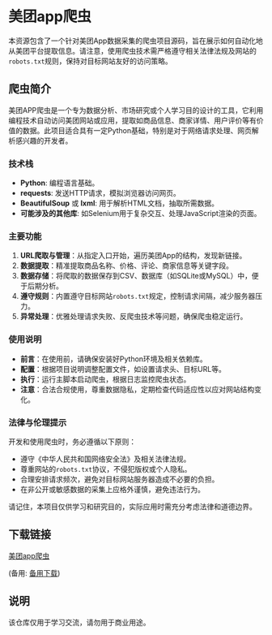 # 美团app爬虫

本资源包含了一个针对美团App数据采集的爬虫项目源码，旨在展示如何自动化地从美团平台提取信息。请注意，使用爬虫技术需严格遵守相关法律法规及网站的`robots.txt`规则，保持对目标网站友好的访问策略。

## 爬虫简介

美团APP爬虫是一个专为数据分析、市场研究或个人学习目的设计的工具，它利用编程技术自动访问美团网站或应用，提取如商品信息、商家详情、用户评价等有价值的数据。此项目适合具有一定Python基础，特别是对于网络请求处理、网页解析感兴趣的开发者。

### 技术栈

- **Python**: 编程语言基础。
- **requests**: 发送HTTP请求，模拟浏览器访问网页。
- **BeautifulSoup** 或 **lxml**: 用于解析HTML文档，抽取所需数据。
- **可能涉及的其他库**: 如Selenium用于复杂交互、处理JavaScript渲染的页面。

### 主要功能

1. **URL爬取与管理**：从指定入口开始，遍历美团App的结构，发现新链接。
2. **数据提取**：精准提取商品名称、价格、评论、商家信息等关键字段。
3. **数据存储**：将爬取的数据保存到CSV、数据库（如SQLite或MySQL）中，便于后期分析。
4. **遵守规则**：内置遵守目标网站`robots.txt`规定，控制请求间隔，减少服务器压力。
5. **异常处理**：优雅处理请求失败、反爬虫技术等问题，确保爬虫稳定运行。

### 使用说明

- **前言**：在使用前，请确保安装好Python环境及相关依赖库。
- **配置**：根据项目说明调整配置文件，如设置请求头、目标URL等。
- **执行**：运行主脚本启动爬虫，根据日志监控爬虫状态。
- **注意**：合法合规使用，尊重数据隐私，定期检查代码适应性以应对网站结构变化。

### 法律与伦理提示

开发和使用爬虫时，务必遵循以下原则：

- 遵守《中华人民共和国网络安全法》及相关法律法规。
- 尊重网站的`robots.txt`协议，不侵犯版权或个人隐私。
- 合理安排请求频次，避免对目标网站服务器造成不必要的负担。
- 在非公开或敏感数据的采集上应格外谨慎，避免违法行为。

请记住，本项目仅供学习和研究目的，实际应用时需充分考虑法律和道德边界。

## 下载链接
[美团app爬虫](https://pan.quark.cn/s/3420d93ea720) 

(备用: [备用下载](https://pan.baidu.com/s/1n4Alg6V8mkp1upNneQcGdQ?pwd=1234))

## 说明

该仓库仅用于学习交流，请勿用于商业用途。
